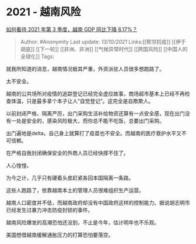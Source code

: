 # 2021 - 越南风险
[如何看待 2021 年第 3 季度，越南 GDP 同比下降 6.17%？](https://www.zhihu.com/question/490042344/answer/2162899776)

> Author: #Anonymity 
> Last update: *13/10/2021* 
> Links:[[帮邻抗疫]] [[伊于胡底]] [[下一轮]] [[非洲、非洲]] [[气候异常时代]] [[跨国风险]] [[中国人的全球化]]
> Tags:   

就我所知道的消息，越南情况极其严重，外资派驻人员很多想跑路了。

太不安全。

越南的公共场所对疫情的追踪登记已经完全虚应故事，商场超市基本上已经不再检查体温，只是最多拿个本子让人“自觉登记”。这完全是自欺欺人。

以前封闭严格、隔离严厉，出门采购生活补给物资还算有一点安全感，现在出门没有一处是安全的，感染风险极大，而你总不能不吃饭，总要出门采购。

出门遍地是delta，自己身上就算打了疫苗也不安全。而越南的医疗救护水平又不可信赖。

在严格自我封闭确保安全的外商人员已经快撑不住了。

人心惶惶。

为今之计，几乎只有硬着头皮赶紧各回本国隔离一条路。

这些人跑路了，依靠越南本土的管理人员很难组织生产运营。

越南人口密度并不低，而越南政府却没有中国政府这样的控制能力。据说胡志明市已经发生过暴力冲击防疫封锁的事件。

越南风险爆发的高潮恐怕还没到，不止是今年，估计明年也不乐观。

美国想借越南缓解通胀压力的打算恐怕要落空。

